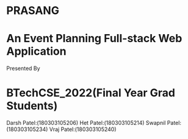 # PRASANG 
# An Event Planning Full-stack Web Application
Presented By 
# BTechCSE_2022(Final Year Grad Students)
Darsh Patel:(180303105206)
Het Patel:(180303105214)
Swapnil Patel:(180303105234)
Vraj Patel:(180303105240)
